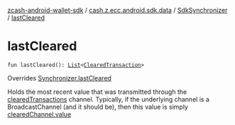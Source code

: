 [zcash-android-wallet-sdk](../../index.md) / [cash.z.ecc.android.sdk.data](../index.md) / [SdkSynchronizer](index.md) / [lastCleared](./last-cleared.md)

# lastCleared

`fun lastCleared(): `[`List`](https://kotlinlang.org/api/latest/jvm/stdlib/kotlin.collections/-list/index.html)`<`[`ClearedTransaction`](../../cash.z.ecc.android.sdk.entity/-cleared-transaction/index.md)`>`

Overrides [Synchronizer.lastCleared](../-synchronizer/last-cleared.md)

Holds the most recent value that was transmitted through the [clearedTransactions](../-synchronizer/cleared-transactions.md) channel. Typically, if the
underlying channel is a BroadcastChannel (and it should be), then this value is simply [clearedChannel.value](#)

